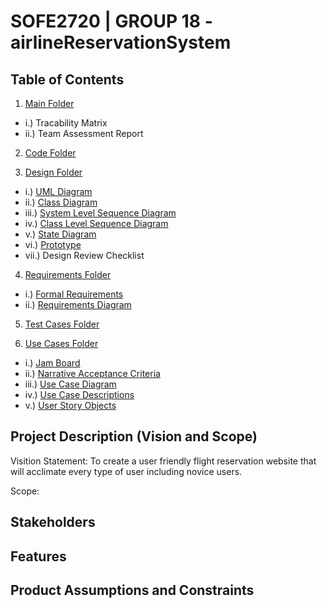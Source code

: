 # SOFE2720 | GROUP 18 - airlineReservationSystem

## Table of Contents
1. [Main Folder](https://github.com/SOFE2720/airlineReservationSystem/tree/master/Main%20Folder)
* i.) Tracability Matrix
* ii.) Team Assessment Report

2. [Code Folder](https://github.com/SOFE2720/airlineReservationSystem/tree/master/Code)

3. [Design Folder](https://github.com/SOFE2720/airlineReservationSystem/tree/master/Design)
* i.) [UML Diagram](https://github.com/SOFE2720/airlineReservationSystem/blob/master/Design/umlDiagram.pdf)
* ii.) [Class Diagram](https://github.com/SOFE2720/airlineReservationSystem/blob/master/Design/conceptualClassDraft.pdf)
* iii.) [System Level Sequence Diagram](https://github.com/SOFE2720/airlineReservationSystem/blob/master/Design/systemLevelSequenceDiagram.pdf)
* iv.) [Class Level Sequence Diagram](https://github.com/SOFE2720/airlineReservationSystem/blob/master/Design/classLevelSequenceDiagram.pdf)
* v.) [State Diagram](https://github.com/SOFE2720/airlineReservationSystem/blob/master/Design/stateModelDiagram.pdf)
* vi.) [Prototype](https://github.com/SOFE2720/airlineReservationSystem/blob/master/Design/wireFrame.pdf)
* vii.) Design Review Checklist
 
4. [Requirements Folder](https://github.com/SOFE2720/airlineReservationSystem/tree/master/Requirements)
* i.) [Formal Requirements](https://github.com/SOFE2720/airlineReservationSystem/blob/master/Requirements/formalRequirements.pdf)
* ii.) [Requirements Diagram](https://github.com/SOFE2720/airlineReservationSystem/blob/master/Requirements/requirementsDiagram.pdf)

5. [Test Cases Folder](https://github.com/SOFE2720/airlineReservationSystem/tree/master/Test%20Case)

6. [Use Cases Folder](https://github.com/SOFE2720/airlineReservationSystem/tree/master/Use%20Cases)
* i.) [Jam Board](https://github.com/SOFE2720/airlineReservationSystem/blob/master/Use%20Cases/jamboard.pdf)
* ii.) [Narrative Acceptance Criteria](https://github.com/SOFE2720/airlineReservationSystem/blob/master/Use%20Cases/narrativeAcceptanceCriteria.pdf)
* iii.) [Use Case Diagram](https://github.com/SOFE2720/airlineReservationSystem/blob/master/Use%20Cases/useCaseDiagram.pdf)
* iv.) [Use Case Descriptions](https://github.com/SOFE2720/airlineReservationSystem/blob/master/Use%20Cases/useCaseDescriptions.pdf)
* v.) [User Story Objects](https://github.com/SOFE2720/airlineReservationSystem/blob/master/Use%20Cases/userStoryObjects.pdf)

## Project Description (Vision and Scope)
Visition Statement: To create a user friendly flight reservation website that will acclimate every type of user including novice users.

Scope: 

## Stakeholders

## Features

## Product Assumptions and Constraints
